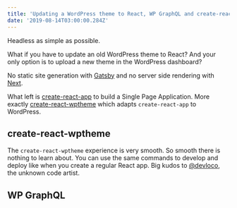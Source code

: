 ```yaml
---
title: 'Updating a WordPress theme to React, WP GraphQL and create-react-wptheme'
date: '2019-08-14T03:00:00.284Z'
---
```


Headless as simple as possible.

<!--more-->

What if you have to update an old WordPress theme to React? And your only option is to upload a new theme in the WordPress dashboard?

No static site generation with [Gatsby](https://www.gatsbyjs.org/) and no server side rendering with [Next](https://nextjs.org/).

What left is [create-react-app](https://create-react-app.dev/) to build a Single Page Application. More exactly [create-react-wptheme](https://github.com/devloco/create-react-wptheme) which adapts `create-react-app` to WordPress.

## create-react-wptheme

The `create-react-wptheme` experience is very smooth. So smooth there is nothing to learn about. You can use the same commands to develop and deploy like when you create a regular React app. Big kudos to [@devloco](https://github.com/devloco), the unknown code artist.

## WP GraphQL

